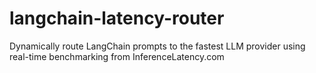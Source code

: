 # langchain-latency-router
Dynamically route LangChain prompts to the fastest LLM provider using real-time benchmarking from InferenceLatency.com
